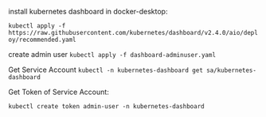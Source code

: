 
install kubernetes dashboard in docker-desktop:

`kubectl apply -f https://raw.githubusercontent.com/kubernetes/dashboard/v2.4.0/aio/deploy/recommended.yaml`

create admin user
`kubectl apply -f dashboard-adminuser.yaml`

Get Service Account
`kubectl -n kubernetes-dashboard get sa/kubernetes-dashboard`

Get Token of Service Account:

`kubectl create token admin-user -n kubernetes-dashboard`